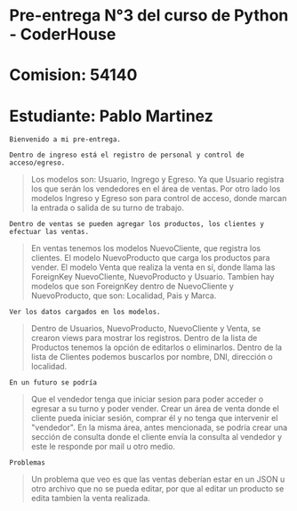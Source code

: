 # Pre-entrega N°3 del curso de Python - CoderHouse
# Comision: 54140
# Estudiante: Pablo Martinez

`Bienvenido a mi pre-entrega.`

`Dentro de ingreso está el registro de personal y control de acceso/egreso.`

> Los modelos son: Usuario, Ingrego y Egreso. 
> Ya que Usuario registra los que serán los vendedores en el área de ventas.
> Por otro lado los modelos Ingreso y Egreso son para control de acceso, donde marcan la entrada o salida de su turno de trabajo.


`Dentro de ventas se pueden agregar los productos, los clientes y efectuar las ventas.`

> En ventas tenemos los modelos NuevoCliente, que registra los clientes.
> El modelo NuevoProducto que carga los productos para vender.
> El modelo Venta que realiza la venta en sí, donde llama las ForeignKey NuevoCliente, NuevoProducto y Usuario.
> Tambien hay modelos que son ForeignKey dentro de NuevoCliente y NuevoProducto, que son: Localidad, Pais y Marca.

`Ver los datos cargados en los modelos.`

> Dentro de Usuarios, NuevoProducto, NuevoCliente y Venta, se crearon views para mostrar los registros.
> Dentro de la lista de Productos tenemos la opción de editarlos o eliminarlos.
> Dentro de la lista de Clientes podemos buscarlos por nombre, DNI, dirección o localidad.

`En un futuro se podría`

> Que el vendedor tenga que iniciar sesion para poder acceder o egresar a su turno y poder vender.
> Crear un área de venta donde el cliente pueda iniciar sesión, comprar él y no tenga que intervenir el "vendedor".
> En la misma área, antes mencionada, se podría crear una sección de consulta donde el cliente envía la consulta al vendedor y este le responde por mail u otro medio.

`Problemas`

> Un problema que veo es que las ventas deberían estar en un JSON u otro archivo que no se pueda editar, por que al editar un producto se edita tambien la venta realizada.